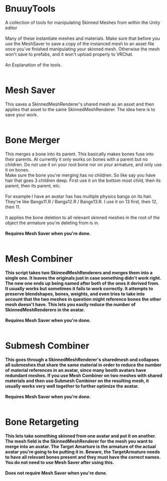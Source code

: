 # BnuuyTools<br>
A collection of tools for manipulating Skinned Meshes from within the Unity editor<br>
<br>
Many of these instantiate meshes and materials. Make sure that before you use the MeshSaver to save a copy of the instanced mesh to an asset file once you've finished manipulating your skinned mesh. Otherwise the mesh won't save to prefabs, and it won't upload properly to VRChat.<br>
<br>
An Explanation of the tools.<br>
<br>
# Mesh Saver
This saves a SkinnedMeshRenderer's shared mesh as an asset and then applies that asset to the same SkinnedMeshRenderer. The idea here is to save your work.<br>
<br>
# Bone Merger
This merges a bone into its parent. This basically makes bones fuse into their parents. At currently it only works on bones with a parent but no children. Do not use it on your root bone nor on your armature, and only use it on bones.<br>
Make sure the bone you're merging has no children. So like say you have hair that goes 3 children deep. First use it on the bottom most child, then its parent, then its parent, etc.<br>
<br>
For example I have an avatar has has multiple physics bangs on its hair. They're like Bangs11.R / Bangs12.R / Bangs13.R. I use it on 13 first, then 12, then 11.<br>
<br>
It applies the bone deletion to all relevant skinned meshes in the root of the object the armature you're deleting from is in.<br>
<br>
<b>Requires Mesh Saver when you're done.<b><br>
<br>
# Mesh Combiner
This script takes two SkinnedMeshRenderers and merges them into a single one. It leaves the originals just in case something didn't work right. The new one ends up being named after both of the ones it derived from. It usually works but sometimes it fails to work correctly. It attempts to preserve blendshapes, bones, weights, and even tries to take into account that the two meshes in question might reference bones the other mesh doesn't have. This lets you easily reduce the number of SkinnedMeshRenderers in the avatar.<br>
<br>
<b>Requires Mesh Saver when you're done.<b><br>
<br>
# Submesh Combiner
This goes through a SkinnedMeshRenderer's sharedmesh and collapses all submeshes that share the same material in order to reduce the number of material references in an avatar, since many booth avatars have redundant meshes. If you use Mesh Combiner on two meshes with shared materials and then use Submesh Combiner on the resulting mesh, it usually works very well together to further optimize the avatar.<br>
<br>
<b>Requires Mesh Saver when you're done.</b><br>
<br>
# Bone Retargeting
This lets take something skinned from one avatar and put it on another. The mesh field is the SkinnedMeshRenderer for the mesh you want to merge into an avatar. The Target Amarture is the armature of the actual avatar you're going to be putting it in. Beware, the TargetArmature needs to have all relevant bones present and they must have the correct names. You do not need to use Mesh Saver after using this.<br>
<br>
<b>Does not require Mesh Saver when you're done.</b><br>
